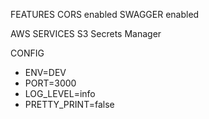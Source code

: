 FEATURES
CORS enabled
SWAGGER enabled

AWS SERVICES
S3 
Secrets Manager

CONFIG
- ENV=DEV
- PORT=3000
- LOG_LEVEL=info
- PRETTY_PRINT=false